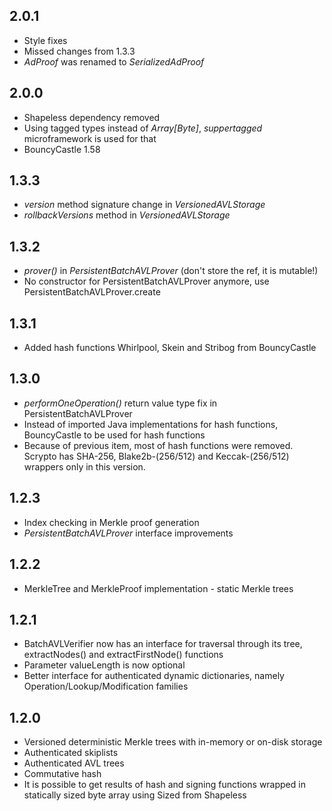 **2.0.1**
---------

* Style fixes
* Missed changes from 1.3.3
* *AdProof* was renamed to *SerializedAdProof*

**2.0.0**
---------

* Shapeless dependency removed
* Using tagged types instead of *Array[Byte]*, *suppertagged* microframework is used for that 
* BouncyCastle 1.58

**1.3.3**
---------

* *version* method signature change in *VersionedAVLStorage*
* *rollbackVersions* method in *VersionedAVLStorage*

**1.3.2**
---------

* *prover()* in *PersistentBatchAVLProver* (don't store the ref, it is mutable!)
* No constructor for PersistentBatchAVLProver anymore, use PersistentBatchAVLProver.create

**1.3.1**
---------

* Added hash functions Whirlpool, Skein and Stribog from BouncyCastle

**1.3.0**
---------

* *performOneOperation()* return value type fix in PersistentBatchAVLProver 
* Instead of imported Java implementations for hash functions, BouncyCastle to be used for hash functions
* Because of previous item, most of hash functions were removed. Scrypto has SHA-256, Blake2b-(256/512) 
  and Keccak-(256/512) wrappers only in this version.

**1.2.3**
---------

* Index checking in Merkle proof generation
* *PersistentBatchAVLProver* interface improvements

**1.2.2**
---------

* MerkleTree and MerkleProof implementation - static Merkle trees


**1.2.1**
---------

* BatchAVLVerifier now has an interface for traversal through its tree, extractNodes() and extractFirstNode() functions
* Parameter valueLength is now optional
* Better interface for authenticated dynamic dictionaries, namely Operation/Lookup/Modification families

**1.2.0**
---------

* Versioned deterministic Merkle trees with in-memory or on-disk storage
* Authenticated skiplists
* Authenticated AVL trees
* Commutative hash
* It is possible to get results of hash and signing functions wrapped in statically sized byte array using Sized from Shapeless
